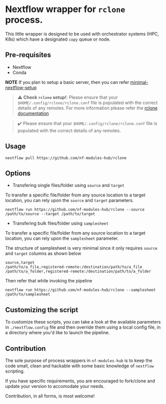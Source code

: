 # Nextflow wrapper for `rclone` process.

This little wrapper is designed to be used with orchestrator systems (HPC, K8s) which have a designated `copy` queue or node.

## Pre-requisites

- Nextflow
- Conda 

**NOTE** If you plan to setup a basic server, then you can refer [minimal-nextflow-setup](https://github.com/nf-modules-hub/minimal-nextflow-setup)


> :warning: **Check `rclone` setup!**:
Please ensure that your `$HOME/.config/rclone/rclone.conf` file is populated with the correct details of any remotes. For more information please refer the [rclone documentation](https://rclone.org/docs/)

> :heavy_check_mark: Please ensure that your `$HOME/.config/rclone/rclone.conf` file is populated with the correct details of any remotes.
## Usage

```
nextflow pull https://github.com/nf-modules-hub/rclone
```

## Options

- Transfering single files/folder using `source` and `target`

To transfer a specific file/folder from any source location to a target location, you can rely upon the `source` and `target` parameters.

```
nextflow run https://github.com/nf-modules-hub/rclone --source /path/to/source --target /path/to/target
```

- Transfering bulk files/folder using `samplesheet`

To transfer a specific file/folder from any source location to a target location, you can rely upon the `samplesheet` parameter.


The structure of samplesheet is very minimal since it only requires `source` and `target` columns as shown below

```csv
source,target
/path/to/a_file,registered-remote:/destination/path/to/a_file
/path/to/a_folder,registered-remote:/destination/path/to/a_folder
```

Then refer that while invoking the pipeline

```
nextflow run https://github.com/nf-modules-hub/rclone --samplesheet /path/to/samplesheet
```


## Customizing the script

To customize these scripts, you can take a look at the available parameters in `./nextflow.config` file and then override them using a local config file, in a directory where you'd like to launch the pipeline.

## Contribution

The sole purpose of process wrappers in `nf-modules-hub` is to keep the code small, clean and hackable with some basic knowledge of `nextflow` scripting.

If you have specific requirements, you are encouraged to fork/clone and update your version to accomodate your needs. 

Contribution, in all forms, is most welcome!
